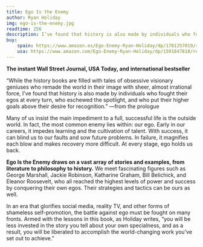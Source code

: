 ```yaml
---
title: Ego Is the Enemy
author: Ryan Holiday
img: ego-is-the-enemy.jpg
readtime: 256
description: I’ve found that history is also made by individuals who fought their egos at every turn
buy:
    spain: https://www.amazon.es/Ego-Enemy-Ryan-Holiday/dp/1781257019/ref=tmm_hrd_swatch_0?_encoding=UTF8&dib_tag=se&dib=eyJ2IjoiMSJ9.zYmg0wlz_2_1vBnlJUkVImcFV7LeANgv6DNBXDZS8nDgK9sPXiJwwbp5_jV6ZmFloVtv84IyvJ-yH5jnQ-NcPERKTUUXvdQRu6qRr93JEnFVxDxrOJkSA6D4ETIouGU28mRBG8DA-6t5fux_J8WXyrxSksd9gi84acY5_gUd5FJI4ux58Mbzh1Ht9xT4P58bTb1cvNG5xAl2uHs0h4-QY_pl1-8vpmvV2NX6HJOVh80yyaJ1lKT2HviB5uFJM1Sczs9IdfT5uP9xFncevt0wTDscMZzRv4XkZ8mplgjFXsA.B1aEvRI35nStoLjbgqRXFNlL_46a4BzEdS6fiNNGX3s&qid=1726923713&sr=8-1
    usa: https://www.amazon.com/Ego-Enemy-Ryan-Holiday/dp/1591847818/ref=tmm_hrd_swatch_0?_encoding=UTF8&dib_tag=se&dib=eyJ2IjoiMSJ9.vE2tlxMS4zHYiRcpTSX-M43pO3hUwxQmNMSECxUwdwKq7X0scqNh-nNnqXteMSEaRAaWUtDjQ33siG1fZvPuodV4XZIx807nrT8M2x9YmBwv7s0PKlinQ32V87pHjw451rgiTtomj_O8LHAURw3as2DGeJFEdt08AEPrxik1gMeJZ_W136LY4lGB9nL508YotMcH3_myVfhmLIqp-1X6QdFH2k9gd0sdgJYf1u2bVlc.axylKqZESy9xmGkRLk2IYpdXwZor6r3cqz-S3Inwjkc&qid=1726923190&sr=8-1
---
```


**The instant Wall Street Journal, USA Today, and international bestseller**

“While the history books are filled with tales of obsessive visionary geniuses who remade the world in their image with sheer, almost irrational force, I’ve found that history is also made by individuals who fought their egos at every turn, who eschewed the spotlight, and who put their higher goals above their desire for recognition.” —from the prologue
 
Many of us insist the main impediment to a full, successful life is the outside world. In fact, the most common enemy lies within: our ego. Early in our careers, it impedes learning and the cultivation of talent. With success, it can blind us to our faults and sow future problems. In failure, it magnifies each blow and makes recovery more difficult. At every stage, ego holds us back.
 
**Ego Is the Enemy draws on a vast array of stories and examples, from literature to philosophy to his­tory.** We meet fascinating figures such as George Marshall, Jackie Robinson, Katharine Graham, Bill Belichick, and Eleanor Roosevelt, who all reached the highest levels of power and success by con­quering their own egos. Their strategies and tactics can be ours as well.
 
In an era that glorifies social media, reality TV, and other forms of shameless self-promotion, the battle against ego must be fought on many fronts. Armed with the lessons in this book, as Holiday writes, “you will be less invested in the story you tell about your own specialness, and as a result, you will be liberated to accomplish the world-changing work you’ve set out to achieve.”
